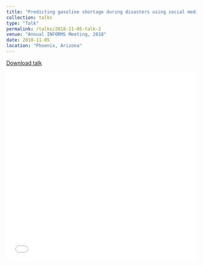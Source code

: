 ```yaml
---
title: "Predicting gasoline shortage during disasters using social media"
collection: talks
type: "Talk"
permalink: /talks/2018-11-05-talk-2
venue: "Annual INFORMS Meeting, 2018"
date: 2018-11-05
location: "Phoenix, Arizona"
---
```


[Download talk](http:///akrm3008.github.io/files/PosterCompetition.pdf)


<iframe src="/files/PosterCompetition.pdf" width="100%" height="500" frameborder="no" border="0" marginwidth="0" marginheight="0"></iframe>
